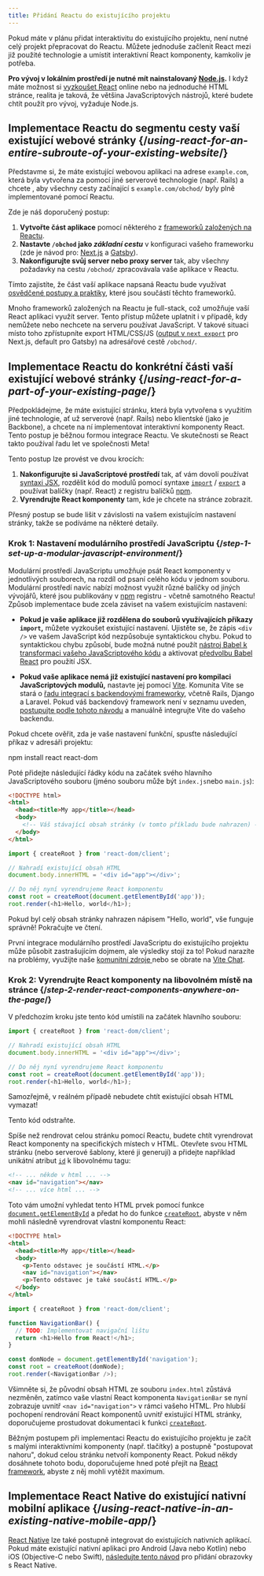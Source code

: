 ```yaml
---
title: Přidání Reactu do existujícího projektu
---
```


<Intro>

Pokud máte v plánu přidat interaktivitu do existujícího projektu, není nutné celý projekt přepracovat do Reactu. Můžete jednoduše začlenit React mezi již použité technologie a umístit interaktivní React komponenty, kamkoliv je potřeba.

</Intro>

<Note>

**Pro vývoj v lokálním prostředí je nutné mít nainstalovaný [Node.js](https://nodejs.org/en/).** I když máte možnost si [vyzkoušet React](/learn/installation#try-react) online nebo na jednoduché HTML stránce, realita je taková, že většina JavaScriptových nástrojů, které budete chtít použít pro vývoj, vyžaduje Node.js.

</Note>

## Implementace Reactu do segmentu cesty vaší existující webové stránky {/*using-react-for-an-entire-subroute-of-your-existing-website*/}

Představme si, že máte existující webovou aplikaci na adrese `example.com`, která byla vytvořena za pomocí jiné serverové technologie (např. Rails) a chcete , aby všechny cesty začínající s `example.com/obchod/` byly plně implementované pomocí Reactu.

Zde je náš doporučený postup:

1. **Vytvořte část aplikace** pomocí některého z [frameworků založených na Reactu](/learn/start-a-new-react-project).
2. **Nastavte `/obchod` jako *základní cestu*** v konfiguraci vašeho frameworku (zde je návod pro: [Next.js](https://nextjs.org/docs/api-reference/next.config.js/basepath) a [Gatsby](https://www.gatsbyjs.com/docs/how-to/previews-deploys-hosting/path-prefix/)).
3. **Nakonfigurujte svůj server nebo proxy server** tak, aby všechny požadavky na cestu `/obchod/` zpracovávala vaše aplikace v Reactu.

Tímto zajistíte, že část vaší aplikace napsaná Reactu bude využívat [osvědčené postupy a praktiky](/learn/start-a-new-react-project#can-i-use-react-without-a-framework), které jsou součástí těchto frameworků.

Mnoho frameworků založených na Reactu je full-stack, což umožňuje vaší React aplikaci využít server. Tento přístup můžete uplatnit i v případě, kdy nemůžete nebo nechcete na serveru používat JavaScript. V takové situaci místo toho zpřístupníte export HTML/CSS/JS ([output v `next export`](https://nextjs.org/docs/advanced-features/static-html-export) pro Next.js, default pro Gatsby) na adresářové cestě `/obchod/`.

## Implementace Reactu do konkrétní části vaší existující webové stránky {/*using-react-for-a-part-of-your-existing-page*/}

Předpokládejme, že máte existující stránku, která byla vytvořena s využitím jiné technologie, ať už serverové (např. Rails) nebo klientské (jako je Backbone), a chcete na ní implementovat interaktivní komponenty React. Tento postup je běžnou formou integrace Reactu. Ve skutečnosti se React takto používal řadu let ve společnosti Meta!

Tento postup lze provést ve dvou krocích:

1. **Nakonfigurujte si JavaScriptové prostředí** tak, ať vám dovolí používat [syntaxi JSX](/learn/writing-markup-with-jsx), rozdělit kód do modulů pomocí syntaxe [`import`](https://developer.mozilla.org/en-US/docs/Web/JavaScript/Reference/Statements/import) / [`export`](https://developer.mozilla.org/en-US/docs/Web/JavaScript/Reference/Statements/export) a používat balíčky (např. React) z registru balíčků [npm](https://www.npmjs.com/).
2. **Vyrendrujte React komponenty** tam, kde je chcete na stránce zobrazit.

Přesný postup se bude lišit v závislosti na vašem existujícím nastavení stránky, takže se podíváme na některé detaily.

### Krok 1: Nastavení modulárního prostředí JavaScriptu {/*step-1-set-up-a-modular-javascript-environment*/}

Modulární prostředí JavaScriptu umožňuje psát React komponenty v jednotlivých souborech, na rozdíl od psaní celého kódu v jednom souboru. Modulární prostředí navíc nabízí možnost využít různé balíčky od jiných vývojářů, které jsou publikovány v [npm](https://www.npmjs.com/) registru - včetně samotného Reactu! Způsob implementace bude zcela záviset na vašem existujícím nastavení:

* **Pokud je vaše aplikace již rozdělena do souborů využívajících příkazy `import`,** můžete vyzkoušet existující nastavení. Ujistěte se, že zápis `<div />` ve vašem JavaScript kód nezpůsobuje syntaktickou chybu. Pokud to syntaktickou chybu způsobí, bude možná nutné použít [nástroj Babel k transformaci vašeho JavaScriptového kódu](https://babeljs.io/setup) a aktivovat [předvolbu Babel React](https://babeljs.io/docs/babel-preset-react) pro použití JSX.

* **Pokud vaše aplikace nemá již existující nastavení pro kompilaci JavaScriptových modulů,** nastavte jej pomocí [Vite](https://vitejs.dev/). Komunita Vite se stará o [řadu integrací s backendovými frameworky](https://github.com/vitejs/awesome-vite#integrations-with-backends), včetně Rails, Django a Laravel. Pokud váš backendový framework není v seznamu uveden, [postupujte podle tohoto návodu](https://vitejs.dev/guide/backend-integration.html) a manuálně integrujte Vite do vašeho backendu.

Pokud chcete ověřit, zda je vaše nastavení funkční, spusťte následující příkaz v adresáři projektu:

<TerminalBlock>
npm install react react-dom
</TerminalBlock>

Poté přidejte následující řádky kódu na začátek svého hlavního JavaScriptového souboru (jméno souboru může být `index.js`nebo `main.js`):

<Sandpack>

```html index.html hidden
<!DOCTYPE html>
<html>
  <head><title>My app</title></head>
  <body>
    <!-- Váš stávající obsah stránky (v tomto příkladu bude nahrazen) -->
  </body>
</html>
```

```js src/index.js active
import { createRoot } from 'react-dom/client';

// Nahradí existující obsah HTML
document.body.innerHTML = '<div id="app"></div>';

// Do něj nyní vyrendrujeme React komponentu
const root = createRoot(document.getElementById('app'));
root.render(<h1>Hello, world</h1>);
```

</Sandpack>

Pokud byl celý obsah stránky nahrazen nápisem "Hello, world", vše funguje správně! Pokračujte ve čtení.

<Note>

První integrace modulárního prostředí JavaScriptu do existujícího projektu může působit zastrašujícím dojmem, ale výsledky stojí za to! Pokud narazíte na problémy, využijte naše [komunitní zdroje ](/community) nebo se obrate na [Vite Chat](https://chat.vitejs.dev/).

</Note>

### Krok 2: Vyrendrujte React komponenty na libovolném místě na stránce {/*step-2-render-react-components-anywhere-on-the-page*/}

V předchozím kroku jste tento kód umístili na začátek hlavního souboru:

```js
import { createRoot } from 'react-dom/client';

// Nahradí existující obsah HTML
document.body.innerHTML = '<div id="app"></div>';

// Do něj nyní vyrendrujeme React komponentu
const root = createRoot(document.getElementById('app'));
root.render(<h1>Hello, world</h1>);
```

Samozřejmě, v reálném případě nebudete chtít existující obsah HTML vymazat!

Tento kód odstraňte.

Spíše než rendrovat celou stránku pomocí Reactu, budete chtít vyrendrovat React komponenty na specifických místech v HTML. Otevřete svou HTML stránku (nebo serverové šablony, které ji generují) a přidejte například unikátní atribut [`id`](https://developer.mozilla.org/en-US/docs/Web/HTML/Global_attributes/id) k libovolnému tagu:

```html
<!-- ... někde v html ... -->
<nav id="navigation"></nav>
<!-- ... více html ... -->
```

Toto vám umožní vyhledat tento HTML prvek pomocí funkce [`document.getElementById`](https://developer.mozilla.org/en-US/docs/Web/API/Document/getElementById) a předat ho do funkce [`createRoot`](/reference/react-dom/client/createRoot), abyste v něm mohli následně vyrendrovat vlastní komponentu React:

<Sandpack>

```html index.html
<!DOCTYPE html>
<html>
  <head><title>My app</title></head>
  <body>
    <p>Tento odstavec je součástí HTML.</p>
    <nav id="navigation"></nav>
    <p>Tento odstavec je také součástí HTML.</p>
  </body>
</html>
```

```js src/index.js active
import { createRoot } from 'react-dom/client';

function NavigationBar() {
  // TODO: Implementovat navigační lištu
  return <h1>Hello from React!</h1>;
}

const domNode = document.getElementById('navigation');
const root = createRoot(domNode);
root.render(<NavigationBar />);
```

</Sandpack>

Všimněte si, že původní obsah HTML ze souboru `index.html` zůstává nezměněn, zatímco vaše vlastní React komponenta `NavigationBar` se nyní zobrazuje uvnitř `<nav id="navigation">` v rámci vašeho HTML. Pro hlubší pochopení rendrování React komponentů uvnitř existující HTML stránky, doporučujeme prostudovat dokumentaci k funkci [`createRoot`](/reference/react-dom/client/createRoot#rendering-a-page-partially-built-with-react).

Běžným postupem při implementaci Reactu do existujícího projektu je začít s malými interaktivními komponenty (např. tlačítky) a postupně "postupovat nahoru", dokud celou stránku netvoří komponenty React. Pokud někdy dosáhnete tohoto bodu, doporučujeme hned poté přejít na [React framework](/learn/start-a-new-react-project), abyste z něj mohli vytěžit maximum.

## Implementace React Native do existující nativní mobilní aplikace {/*using-react-native-in-an-existing-native-mobile-app*/}

[React Native](https://reactnative.dev/) lze také postupně integrovat do existujících nativních aplikací. Pokud máte existující nativní aplikaci pro Android (Java nebo Kotlin) nebo iOS (Objective-C nebo Swift), [následujte tento návod](https://reactnative.dev/docs/integration-with-existing-apps) pro přidání obrazovky s React Native.
